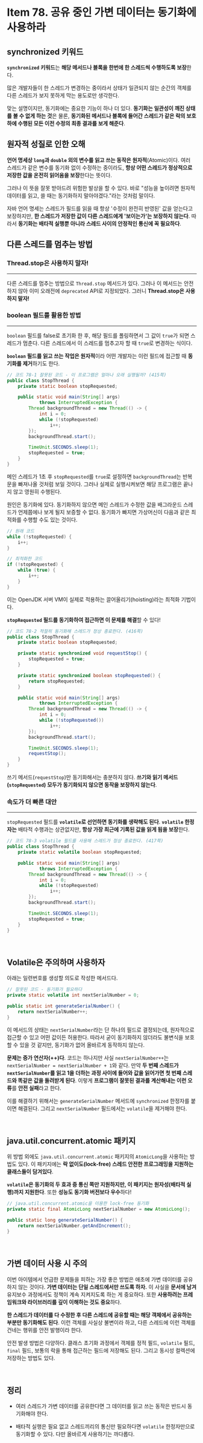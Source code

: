 # Item 78. 공유 중인 가변 데이터는 동기화에 사용하라

## synchronized 키워드

**`synchronized` 키워드**는 **해당 메서드나 블록을 한번에 한 스레드씩 수행하도록 보장**한다.

많은 개발자들이 한 스레드가 변경하는 중이라서 상태가 일관되지 않는 순간의 객체를 다른 스레드가 보지 못하게 막는 용도로만 생각한다.

맞는 설명이지만, 동기화에는 중요한 기능이 하나 더 있다. **동기화는 일관성이 깨진 상태를 볼 수 없게 하는 것**은 물론, **동기화된 메서드나 블록에 들어간 스레드가 같은 락의 보호하에 수행된 모든 이전 수정의 최종 결과를 보게 해준다**.

## 원자적 성질로 인한 오해

**언어 명세상 `long`과 `double` 외의 변수를 읽고 쓰는 동작은 원자적**(Atomic)이다. 여러 스레드가 같은 변수를 동기화 없이 수정하는 중이라도, **항상 어떤 스레드가 정상적으로 저장한 값을 온전히 읽어옴을 보장**한다는 뜻이다.

그러나 이 뜻을 잘못 받아드려 위험한 발상을 할 수 있다. 바로 "성능을 높이려면 원자적 데이터를 읽고, 쓸 때는 동기화하지 말아야겠다."라는 것처럼 말이다.

자바 언어 명세는 스레드가 필드를 읽을 때 항상 '수정이 완전히 반영된' 값을 얻는다고 보장하지만, **한 스레드가 저장한 값이 다른 스레드에게 '보이는가'는 보장하지 않는다**. 따라서 **동기화는 배타적 실행뿐 아니라 스레드 사이의 안정적인 통신에 꼭 필요하다**.

## 다른 스레드를 멈추는 방법

### Thread.stop은 사용하지 말자!
---

다른 스레드를 멈추는 방법으로 `Thread.stop` 메서드가 있다. 그러나 이 메서드는 안전하지 않아 이미 오래전에 `deprecated` API로 지정되었다. 그러니 **Thread.stop은 사용하지 말자!**

### boolean 필드를 활용한 방법
---

`boolean` 필드를 false로 초기화 한 후, 해당 필드를 폴링하면서 그 값이 `true`가 되면 스레드가 멈춘다. 다른 스레드에서 이 스레드를 멈추고자 할 때 `true`로 변경하는 식이다. 

**`boolean` 필드를 읽고 쓰는 작업은 원자적**이라 어떤 개발자는 이런 필드에 접근할 때 **동기화를 제거**하기도 한다.

``` java
// 코드 78-1 잘못된 코드 - 이 프로그램은 얼마나 오래 실행될까? (415쪽)
public class StopThread {
    private static boolean stopRequested;

    public static void main(String[] args)
            throws InterruptedException {
        Thread backgroundThread = new Thread(() -> {
            int i = 0;
            while (!stopRequested)
                i++;
        });
        backgroundThread.start();

        TimeUnit.SECONDS.sleep(1);
        stopRequested = true;
    }
}
```

메인 스레드가 1초 후 `stopRequested`를 `true`로 설정하면 `backgroundThread`는 반복문을 빠져나올 것처럼 보일 것이다. 그러나 실제로 실행시켜보면 해당 프로그램은 끝나지 않고 영원히 수행된다.

원인은 동기화에 있다. 동기화하지 않으면 메인 스레드가 수정한 값을 배그라운드 스레드가 언제쯤에나 보게 될지 보증할 수 없다. 동기화가 빠지면 가상머신이 다음과 같은 최적화를 수행할 수도 있는 것이다.

``` java
// 원래 코드
while (!stopRequested) {
    i++;
}

// 최적화한 코드
if (!stopRequested) {
    while (true) {
        i++;
    }
}
```

이는 OpenJDK 서버 VM이 실제로 적용하는 끌어올리기(hoisting)라는 최적화 기법이다.

**`stopRequested` 필드를 동기화하여 접근하면 이 문제를 해결**할 수 있다!

``` java
// 코드 78-2 적절히 동기화해 스레드가 정상 종료한다. (416쪽)
public class StopThread {
    private static boolean stopRequested;

    private static synchronized void requestStop() {
        stopRequested = true;
    }

    private static synchronized boolean stopRequested() {
        return stopRequested;
    }

    public static void main(String[] args)
            throws InterruptedException {
        Thread backgroundThread = new Thread(() -> {
            int i = 0;
            while (!stopRequested())
                i++;
        });
        backgroundThread.start();

        TimeUnit.SECONDS.sleep(1);
        requestStop();
    }
} 
```

쓰기 메서드(`requestStop`)만 동기화해서는 충분하지 않다. **쓰기와 읽기 메서드(`stopRequested`) 모두가 동기화되지 않으면 동작을 보장하지 않는다**.

### 속도가 더 빠른 대안
---

`stopRequested` 필드를 **`volatile`로 선언하면 동기화를 생략해도 된다**. **`volatile` 한정자는** 배타적 수행과는 상관없지만, **항상 가장 최근에 기록된 값을 읽게 됨을 보장**한다.

``` java
// 코드 78-3 volatile 필드를 사용해 스레드가 정상 종료한다. (417쪽)
public class StopThread {
    private static volatile boolean stopRequested;

    public static void main(String[] args)
            throws InterruptedException {
        Thread backgroundThread = new Thread(() -> {
            int i = 0;
            while (!stopRequested)
                i++;
        });
        backgroundThread.start();

        TimeUnit.SECONDS.sleep(1);
        stopRequested = true;
    }
}
```

<br>

## Volatile은 주의하며 사용하자

아래는 일련번호를 생성할 의도로 작성한 메서드다.

``` java
// 잘못된 코드 - 동기화가 필요하다
private static volatile int nextSerialNumber = 0;

public static int generateSerialNumber() {
    return nextSerialNumber++;
}
```

이 메서드의 상태는 `nextSerialNumber`라는 단 하나의 필드로 결정되는데, 원자적으로 접근할 수 있고 어떤 값이든 허용한다. 따라서 굳이 동기화하지 않더라도 불변식을 보호할 수 있을 것 같지만, 동기화가 없어 올바르게 동작하지 않는다.

**문제는 증가 연산자(++)다**. 코드는 하나지만 사실 `nextSerialNumber++`는 `nextSerialNumber = nextSerialNumber + 1`와 같다. 만약 **두 번째 스레드가 `nextSerialNumber`를 읽고 1을 더하는 과정 사이에 들어와 값을 읽어가면 첫 번째 스레드와 똑같은 값을 돌려받게 된다**. 이렇게 **프로그램이 잘못된 결과를 계산해내는 이런 오류**를 **안전 실패**라고 한다.

이를 해결하기 위해서는 `generateSerialNumber` 메서드에 `synchronized` 한정자를 붙이면 해결된다. 그리고 `nextSerialNumber` 필드에서는 `volatile`을 제거해야 한다.

<br>

## java.util.concurrent.atomic 패키지

위 방법 외에도 `java.util.concurrent.atomic` 패키지의 `AtomicLong`을 사용하는 방법도 있다. 이 패키지에는 **락 없이도(lock-free) 스레드 안전한 프로그래밍을 지원하는 클래스들이 담겨있다**.

**`volatile`은 동기화의 두 효과 중 통신 쪽만 지원하지만, 이 패키지는 원자성(배타적 실행)까지 지원한다**. 또한 **성능도 동기화 버전보다 우수**하다!

``` java
// java.util.concurrent.atomic을 이용한 lock-free 동기화
private static final AtomicLong nextSerialNumber = new AtomicLong();

public static long generateSerialNumber() {
    return nextSerialNumber.getAndIncrement();
}
```

<br>

## 가변 데이터 사용 시 주의

이번 아이템에서 언급한 문제들을 피하는 가장 좋은 방법은 애초에 가변 데이터를 공유하지 않는 것이다. **가변 데이터는 단일 스레드에서만 쓰도록 하자.** 이 사실을 **문서에 남겨** 유지보수 과정에서도 정책이 계속 지켜지도록 하는 게 중요하다. 또한 **사용하려는 프레임워크와 라이브러리를 깊이 이해하는 것도 중요**하다.

**한 스레드가 데이터를 다 수정한 후 다른 스레드에 공유할 때는 해당 객체에서 공유하는 부분만 동기화해도 된다**. 이런 객체를 사실상 불변이라 하고, 다른 스레드에 이런 객체를 건네는 행위를 안전 발행이라 한다.

안전 발생 방법은 다양하다. 클래스 초기화 과정에서 객체를 정적 필드, `volatile` 필드, `final` 필드, 보통의 락을 통해 접근하는 필드에 저장해도 된다. 그리고 동시성 컬렉션에 저장하는 방법도 있다.

<br>

## 정리

- 여러 스레드가 가변 데이터를 공유한다면 그 데이터를 읽고 쓰는 동작은 반드시 동기화해야 한다.

- 배타적 실행은 필요 없고 스레드끼리의 통신만 필요하다면 `volatile` 한정자만으로 동기화할 수 있다. 다만 올바르게 사용하기는 까다롭다.
